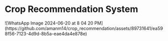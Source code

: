 <h1>Crop Recommendation System </h1>
![WhatsApp Image 2024-06-20 at 8 04 20 PM](https://github.com/amanm14/crop_recommendation/assets/89731641/ea598f56-7123-4d9d-8b5a-eae4da4e878e)
